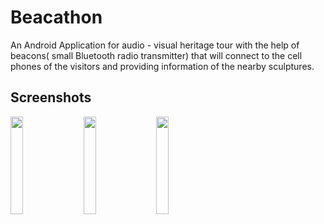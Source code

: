 # Beacathon
An Android Application for audio - visual heritage tour with the help of beacons( small Bluetooth radio transmitter) that will connect to the cell phones of the visitors and providing information of the nearby sculptures. 


## Screenshots
<img src="https://github.com/rashigoel/Beacathon/blob/master/Screenshots/Screenshot_20180105-225436.jpg" width="20%"></img> &nbsp;&nbsp;
<img src="https://github.com/rashigoel/Beacathon/blob/master/Screenshots/Screenshot_20180105-225441.jpg" width="20%"></img> &nbsp;&nbsp;
<img src="https://github.com/rashigoel/Beacathon/blob/master/Screenshots/Screenshot_20180105-225448.jpg" width="20%"></img> &nbsp;&nbsp;
